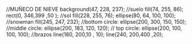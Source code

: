 //MUÑECO DE NIEVE
background(47, 228, 237);
//suelo
fill(74, 255, 86);
rect(0, 346,399 ,50 );
//sol
fill(228, 255, 76);
ellipse(80, 64, 100, 100);  
//snowman
fill(245, 247, 232);
//bottom circle:
ellipse(200, 300, 150, 150);
//middle circle:
ellipse(200, 183, 120, 120);
// top circle:
ellipse(200, 100, 100, 100);
//brazos
line(160, 200,10 , 10);
line(240, 200,400 ,20);
